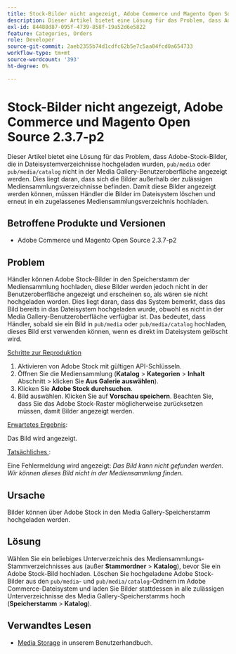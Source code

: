 ```yaml
---
title: Stock-Bilder nicht angezeigt, Adobe Commerce und Magento Open Source 2.3.7-p2
description: Dieser Artikel bietet eine Lösung für das Problem, dass Adobe-Stock-Bilder, die in die Dateisystemverzeichnisse „pub/media“ oder „pub/media/catalog“ hochgeladen wurden, nicht in der Media Gallery-Benutzeroberfläche angezeigt werden. Dies liegt daran, dass sich die Bilder außerhalb der zulässigen Mediensammlungsverzeichnisse befinden. Damit diese Bilder angezeigt werden können, müssen Händler die Bilder im Dateisystem löschen und erneut in ein zugelassenes Mediensammlungsverzeichnis hochladen.
exl-id: 84488d87-095f-4739-858f-19a52d6e5822
feature: Categories, Orders
role: Developer
source-git-commit: 2aeb2355b74d1cdfc62b5e7c5aa04fcd0a654733
workflow-type: tm+mt
source-wordcount: '393'
ht-degree: 0%

---
```


# Stock-Bilder nicht angezeigt, Adobe Commerce und Magento Open Source 2.3.7-p2

Dieser Artikel bietet eine Lösung für das Problem, dass Adobe-Stock-Bilder, die in Dateisystemverzeichnisse hochgeladen wurden, `pub/media` oder `pub/media/catalog` nicht in der Media Gallery-Benutzeroberfläche angezeigt werden. Dies liegt daran, dass sich die Bilder außerhalb der zulässigen Mediensammlungsverzeichnisse befinden. Damit diese Bilder angezeigt werden können, müssen Händler die Bilder im Dateisystem löschen und erneut in ein zugelassenes Mediensammlungsverzeichnis hochladen.

## Betroffene Produkte und Versionen

* Adobe Commerce und Magento Open Source 2.3.7-p2


## Problem

Händler können Adobe Stock-Bilder in den Speicherstamm der Mediensammlung hochladen, diese Bilder werden jedoch nicht in der Benutzeroberfläche angezeigt und erscheinen so, als wären sie nicht hochgeladen worden. Dies liegt daran, dass das System bemerkt, dass das Bild bereits in das Dateisystem hochgeladen wurde, obwohl es nicht in der Media Gallery-Benutzeroberfläche verfügbar ist. Das bedeutet, dass Händler, sobald sie ein Bild in `pub/media` oder `pub/media/catalog` hochladen, dieses Bild erst verwenden können, wenn es direkt im Dateisystem gelöscht wird.

<u>Schritte zur Reproduktion</u>

1. Aktivieren von Adobe Stock mit gültigen API-Schlüsseln.
1. Öffnen Sie die Mediensammlung (**Katalog** > **Kategorien** > **Inhalt** Abschnitt > klicken Sie **Aus Galerie auswählen**).
1. Klicken Sie **Adobe Stock durchsuchen**.
1. Bild auswählen. Klicken Sie auf **Vorschau speichern**. Beachten Sie, dass Sie das Adobe Stock-Raster möglicherweise zurücksetzen müssen, damit Bilder angezeigt werden.

<u>Erwartetes Ergebnis</u>:

Das Bild wird angezeigt.

<u>Tatsächliches </u>:

Eine Fehlermeldung wird angezeigt: *Das Bild kann nicht gefunden werden. Wir können dieses Bild nicht in der Mediensammlung finden.*

## Ursache

Bilder können über Adobe Stock in den Media Gallery-Speicherstamm hochgeladen werden.

## Lösung

Wählen Sie ein beliebiges Unterverzeichnis des Mediensammlungs-Stammverzeichnisses aus (außer **Stammordner** > **Katalog**), bevor Sie ein Adobe Stock-Bild hochladen.
Löschen Sie hochgeladene Adobe Stock-Bilder aus den `pub/media`- und `pub/media/catalog`-Ordnern im Adobe Commerce-Dateisystem und laden Sie Bilder stattdessen in alle zulässigen Unterverzeichnisse des Media Gallery-Speicherstamms hoch (**Speicherstamm** > **Katalog**).

## Verwandtes Lesen

* [Media Storage](https://experienceleague.adobe.com/de/docs/commerce-admin/content-design/wysiwyg/storage/media-storage) in unserem Benutzerhandbuch.
